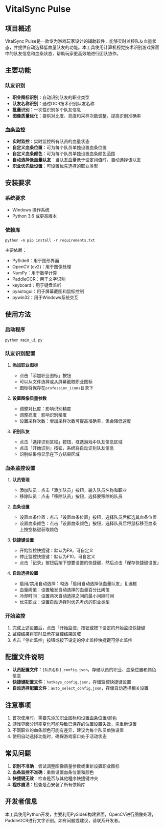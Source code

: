 # VitalSync Pulse

## 项目概述

VitalSync Pulse是一款专为游戏玩家设计的辅助软件，能够实时监控队友血量状态，并提供自动选择低血量队友的功能。本工具使用计算机视觉技术识别游戏界面中的队友信息和血条状态，帮助玩家更高效地进行团队协作。

## 主要功能

### 队友识别

- **职业图标识别**：自动识别队友的职业类型
- **队友名称识别**：通过OCR技术识别队友名称
- **批量识别**：一次性识别多个队友信息
- **图像质量优化**：提供对比度、亮度和采样次数调整，提高识别准确率

### 血条监控

- **实时监控**：实时监控所有队员的血量状态
- **自定义血条位置**：可为每个队员单独设置血条位置
- **自定义血条颜色**：可为每个队员单独设置血条颜色范围
- **自动选择低血量队友**：当队友血量低于设定阈值时，自动选择该队友
- **职业优先级设置**：可设置优先选择的职业类型

## 安装要求

### 系统要求

- Windows 操作系统
- Python 3.6 或更高版本

### 依赖库

```
python -m pip install -r requirements.txt
```

主要依赖：
- PySide6：用于图形界面
- OpenCV (cv2)：用于图像处理
- NumPy：用于数学计算
- PaddleOCR：用于文字识别
- keyboard：用于键盘监听
- pyautogui：用于屏幕截图和鼠标控制
- pywin32：用于Windows系统交互

## 使用方法

### 启动程序

```
python main_ui.py
```

### 队友识别配置

1. **添加职业图标**
   - 点击「添加职业图标」按钮
   - 可以从文件选择或从屏幕截取职业图标
   - 图标将保存在`profession_icons`目录下

2. **设置图像质量参数**
   - 调整对比度：影响识别精度
   - 调整亮度：影响识别精度
   - 设置采样次数：增加采样次数可提高准确率，但会降低速度

3. **识别队友**
   - 点击「选择识别区域」按钮，框选游戏中队友信息区域
   - 点击「开始识别」按钮，系统将自动识别队友信息
   - 识别结果将显示在下方结果区域

### 血条监控设置

1. **队员管理**
   - 添加队员：点击「添加队员」按钮，输入队员名称和职业
   - 移除队员：点击「移除队员」按钮，选择要移除的队员

2. **血条设置**
   - 设置血条位置：点击「设置血条位置」按钮，选择队员后框选其血条位置
   - 设置血条颜色：点击「设置血条颜色」按钮，选择队员后将鼠标移至血条上按空格键获取颜色

3. **快捷键设置**
   - 开始监控快捷键：默认为F9，可自定义
   - 停止监控快捷键：默认为F10，可自定义
   - 点击「记录」按钮后按下想要设置的快捷键，然后点击「保存快捷键设置」

4. **自动选择设置**
   - 启用/禁用自动选择：勾选「启用自动选择低血量队友」复选框
   - 血量阈值：设置触发自动选择的血量百分比阈值
   - 冷却时间：设置两次自动选择之间的最小间隔时间
   - 优先职业：设置自动选择时优先考虑的职业类型

### 开始监控

1. 完成上述设置后，点击「开始监控」按钮或按下设定的开始监控快捷键
2. 监控结果将实时显示在监控结果区域
3. 点击「停止监控」按钮或按下设定的停止监控快捷键可停止监控

## 配置文件说明

- **队员配置文件**：`[队员名称]_config.json`，存储队员的职业、血条位置和颜色信息
- **快捷键配置文件**：`hotkeys_config.json`，存储监控快捷键设置
- **自动选择配置文件**：`auto_select_config.json`，存储自动选择相关设置

## 注意事项

1. 首次使用时，需要先添加职业图标和设置血条位置/颜色
2. 游戏界面分辨率变化可能导致已保存的位置设置失效，需重新设置
3. 不同职业的血条颜色可能有差异，建议为每个队员单独设置
4. 使用自动选择功能时，确保游戏窗口处于活动状态

## 常见问题

1. **识别不准确**：尝试调整图像质量参数或重新设置职业图标
2. **血条监控不准确**：重新设置血条位置和颜色
3. **快捷键无效**：检查是否与其他程序快捷键冲突
4. **程序崩溃**：检查是否安装了所有依赖库

## 开发者信息

本工具使用Python开发，主要利用PySide6构建界面，OpenCV进行图像处理，PaddleOCR进行文字识别。如有问题或建议，请联系开发者。
